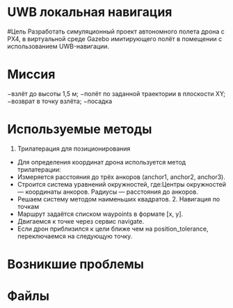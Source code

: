 # UWB локальная навигация 
#Цель
Разработать симуляционный проект автономного полета дрона с PX4, в виртуальной среде
Gazebo имитирующего полёт в помещении с использованием UWB-навигации.

# Миссия
−взлёт до высоты 1,5 м;
−полёт по заданной траектории в плоскости XY;
−возврат в точку взлёта;
−посадка
# Используемые методы
  1. Трилатерация для позиционирования
* Для определения координат дрона используется метод трилатерации:
* Измеряется расстояния до трёх анкоров (anchor1, anchor2, anchor3).
* Строится система уравнений окружностей, где:Центры окружностей — координаты анкоров. Радиусы — расстояния до анкоров.
* Решаем систему методом наименьших квадратов.
  2. Навигация по точкам
* Маршрут задаётся списком waypoints в формате [x, y].
* Двигаемся к точке через сервис navigate.
* Если дрон приблизился к цели ближе чем на position_tolerance, переключаемся на следующую точку.

# Возникшие проблемы 


# Файлы

